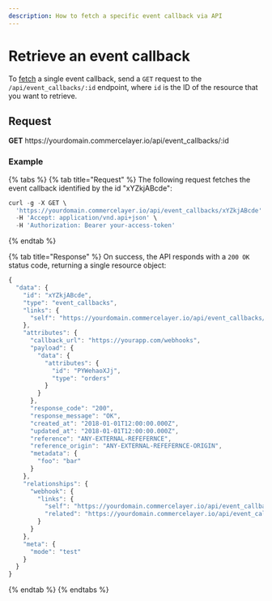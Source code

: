 ```yaml
---
description: How to fetch a specific event callback via API
---
```


# Retrieve an event callback

To <a href="https://docs.commercelayer.io/developers/fetching-resources" target="_blank">fetch</a> a single event callback, send a `GET` request to the `/api/event_callbacks/:id` endpoint, where `id` is the ID of the resource that you want to retrieve.

## Request

**GET** https://<i></i>yourdomain.commercelayer.io/api/event_callbacks/:id

### **Example**

{% tabs %}
{% tab title="Request" %}
The following request fetches the event callback identified by the id "xYZkjABcde":

```javascript
curl -g -X GET \
  'https://yourdomain.commercelayer.io/api/event_callbacks/xYZkjABcde' \
  -H 'Accept: application/vnd.api+json' \
  -H 'Authorization: Bearer your-access-token'
```
{% endtab %}

{% tab title="Response" %}
On success, the API responds with a `200 OK` status code, returning a single resource object:

```javascript
{
  "data": {
    "id": "xYZkjABcde",
    "type": "event_callbacks",
    "links": {
      "self": "https://yourdomain.commercelayer.io/api/event_callbacks/xYZkjABcde"
    },
    "attributes": {
      "callback_url": "https://yourapp.com/webhooks",
      "payload": {
        "data": {
          "attributes": {
            "id": "PYWehaoXJj",
            "type": "orders"
          }
        }
      },
      "response_code": "200",
      "response_message": "OK",
      "created_at": "2018-01-01T12:00:00.000Z",
      "updated_at": "2018-01-01T12:00:00.000Z",
      "reference": "ANY-EXTERNAL-REFEFERNCE",
      "reference_origin": "ANY-EXTERNAL-REFEFERNCE-ORIGIN",
      "metadata": {
        "foo": "bar"
      }
    },
    "relationships": {
      "webhook": {
        "links": {
          "self": "https://yourdomain.commercelayer.io/api/event_callbacks/xYZkjABcde/relationships/webhook",
          "related": "https://yourdomain.commercelayer.io/api/event_callbacks/xYZkjABcde/webhook"
        }
      }
    },
    "meta": {
      "mode": "test"
    }
  }
}
```
{% endtab %}
{% endtabs %}

